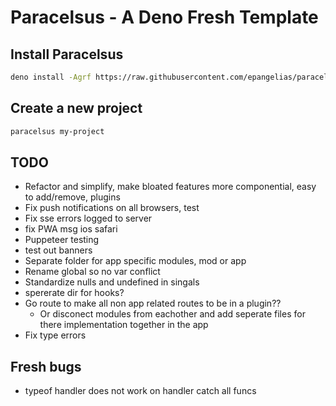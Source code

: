 # Paracelsus - A Deno Fresh Template

## Install Paracelsus

```bash
deno install -Agrf https://raw.githubusercontent.com/epangelias/paracelsus/refs/heads/main/tasks/paracelsus.ts
```

## Create a new project

```bash
paracelsus my-project
```

## TODO

- Refactor and simplify, make bloated features more componential, easy to add/remove, plugins
- Fix push notifications on all browsers, test
- Fix sse errors logged to server
- fix PWA msg ios safari
- Puppeteer testing
- test out banners
- Separate folder for app specific modules, mod or app
- Rename global so no var conflict
- Standardize nulls and undefined in singals
- spererate dir for hooks?
- Go route to make all non app related routes to be in a plugin??
  - Or disconect modules from eachother and add seperate files for there implementation together in the app
- Fix type errors

## Fresh bugs

- typeof handler does not work on handler catch all funcs
